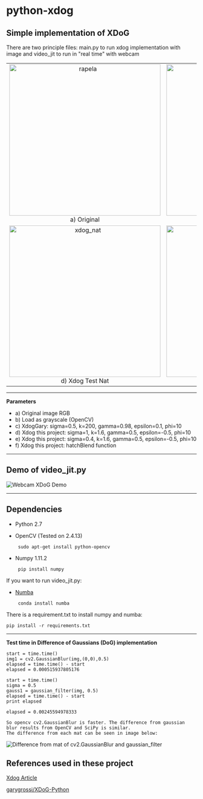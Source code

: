 
# python-xdog

## Simple implementation of XDoG

There are two principle files: main.py to run xdog implementation with image and video_jit to run in "real time" with webcam

| | | |
|:-------------------------:|:-------------------------:|:-------------------------:|
<img width="400" alt="rapela" src="https://github.com/heitorrapela/xdog/blob/master/imgs/rapela.jpg"> a) Original | <img width="400" alt="rapela_grayscale" src="https://github.com/heitorrapela/xdog/blob/master/imgs/original_grayscale.jpg"> b) Grayscale | <img width="400" alt="xdog_garygrossi" src="https://github.com/heitorrapela/xdog/blob/master/imgs/xdog_garygrossi.jpg"> c) Xdog GaryGrossi
<img width="400" alt="xdog_nat" src="https://github.com/heitorrapela/xdog/blob/master/imgs/xdog_naturalMedia.jpg"> d) Xdog Test Nat | <img width="400" alt="xdog_project1" src="https://github.com/heitorrapela/xdog/blob/master/imgs/xdog_project1.jpg"> e) Xdog Test | <img width="400" alt="xdog_hatch" src="https://github.com/heitorrapela/xdog/blob/master/imgs/xdog_hatch.jpg"> f) Xdog Hatch


----------


**Parameters**

 - a) Original image RGB 
 - b) Load as grayscale (OpenCV) 
 - c) XdogGary: sigma=0.5, k=200, gamma=0.98, epsilon=0.1, phi=10 
 - d) Xdog this project: sigma=1, k=1.6, gamma=0.5, epsilon=-0.5, phi=10
 - e) Xdog this project: sigma=0.4, k=1.6, gamma=0.5, epsilon=-0.5, phi=10
 - f)  Xdog this project: hatchBlend function

----------

## Demo of video_jit.py

![Webcam XDoG Demo](https://github.com/heitorrapela/xdog/blob/master/imgs/rapela_xdog.gif)

----------
## Dependencies

 - Python 2.7 
 - OpenCV (Tested on 2.4.13)

		sudo apt-get install python-opencv
		
 - Numpy 1.11.2
 
		pip install numpy

If you want to run video_jit.py:
 - [Numba](https://numba.pydata.org/)
  
		conda install numba

There is a requirement.txt to install numpy and numba:
	
	pip install -r requirements.txt


----------


**Test time in Difference of Gaussians (DoG) implementation**

	start = time.time()
	img1 = cv2.GaussianBlur(img,(0,0),0.5)
	elapsed = time.time() - start
	elapsed = 0.000515937805176

	start = time.time()	
	sigma = 0.5
	gauss1 = gaussian_filter(img, 0.5)
	elapsed = time.time() - start
	print elapsed

	elapsed = 0.00245594978333

	So opencv cv2.GaussianBlur is faster. The difference from gaussian blur results from OpenCV and SciPy is similar.
	The difference from each mat can be seen in image below:

![Difference from mat of cv2.GaussianBlur and gaussian_filter](https://github.com/heitorrapela/xdog/blob/master/imgs/gaussian_opencvXscipy.png)


## References used in these project

[Xdog Article](http://www.kyprianidis.com/p/cag2012/winnemoeller-cag2012.pdf)

[garygrossi/XDoG-Python](https://github.com/garygrossi/XDoG-Python)

